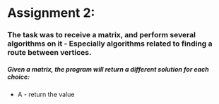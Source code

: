 # Assignment 2: 
### The task was to receive a matrix, and perform several algorithms on it - Especially algorithms related to finding a route between vertices.
##### Given a matrix, the program will return a different solution for each choice:

* A - return the value
